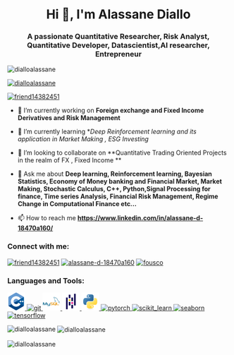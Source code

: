 
<h1 align="center">Hi 👋, I'm Alassane Diallo</h1>
<h3 align="center">A passionate Quantitative Researcher, Risk Analyst, Quantitative Developer, Datascientist,AI researcher, Entrepreneur</h3>

<p align="left"> <img src="https://komarev.com/ghpvc/?username=dialloalassane&label=Profile%20views&color=0e75b6&style=flat" alt="dialloalassane" /> </p>

<p align="left"> <a href="https://github.com/ryo-ma/github-profile-trophy"><img src="https://github-profile-trophy.vercel.app/?username=dialloalassane" alt="dialloalassane" /></a> </p>

<p align="left"> <a href="https://twitter.com/friend14382451" target="blank"><img src="https://img.shields.io/twitter/follow/friend14382451?logo=twitter&style=for-the-badge" alt="friend14382451" /></a> </p>

- 🔭 I’m currently working on **Foreign exchange and Fixed Income Derivatives and Risk Management**

- 🌱 I’m currently learning **Deep Reinforcement learning and its application in Market Making , ESG Investing*

- 👯 I’m looking to collaborate on **Quantitative Trading Oriented Projects in the realm of FX ,  Fixed Income **

- 💬 Ask me about **Deep learning, Reinforcement learning, Bayesian Statistics, Economy of Money banking and Financial Market, Market Making, Stochastic Calculus, C++, Python,Signal Processing for finance, Time series Analysis, Financial Risk Management, Regime Change in Computational Finance etc...**

- 📫 How to reach me **https://www.linkedin.com/in/alassane-d-18470a160/**

<h3 align="left">Connect with me:</h3>
<p align="left">
<a href="https://twitter.com/friend14382451" target="blank"><img align="center" src="https://raw.githubusercontent.com/rahuldkjain/github-profile-readme-generator/master/src/images/icons/Social/twitter.svg" alt="friend14382451" height="30" width="40" /></a>
<a href="https://linkedin.com/in/alassane-d-18470a160" target="blank"><img align="center" src="https://raw.githubusercontent.com/rahuldkjain/github-profile-readme-generator/master/src/images/icons/Social/linked-in-alt.svg" alt="alassane-d-18470a160" height="30" width="40" /></a>
<a href="https://kaggle.com/fousco" target="blank"><img align="center" src="https://raw.githubusercontent.com/rahuldkjain/github-profile-readme-generator/master/src/images/icons/Social/kaggle.svg" alt="fousco" height="30" width="40" /></a>
</p>

<h3 align="left">Languages and Tools:</h3>
<p align="left"> <a href="https://www.w3schools.com/cpp/" target="_blank" rel="noreferrer"> <img src="https://raw.githubusercontent.com/devicons/devicon/master/icons/cplusplus/cplusplus-original.svg" alt="cplusplus" width="40" height="40"/> </a> <a href="https://git-scm.com/" target="_blank" rel="noreferrer"> <img src="https://www.vectorlogo.zone/logos/git-scm/git-scm-icon.svg" alt="git" width="40" height="40"/> </a> <a href="https://www.mysql.com/" target="_blank" rel="noreferrer"> <img src="https://raw.githubusercontent.com/devicons/devicon/master/icons/mysql/mysql-original-wordmark.svg" alt="mysql" width="40" height="40"/> </a> <a href="https://pandas.pydata.org/" target="_blank" rel="noreferrer"> <img src="https://raw.githubusercontent.com/devicons/devicon/2ae2a900d2f041da66e950e4d48052658d850630/icons/pandas/pandas-original.svg" alt="pandas" width="40" height="40"/> </a> <a href="https://www.python.org" target="_blank" rel="noreferrer"> <img src="https://raw.githubusercontent.com/devicons/devicon/master/icons/python/python-original.svg" alt="python" width="40" height="40"/> </a> <a href="https://pytorch.org/" target="_blank" rel="noreferrer"> <img src="https://www.vectorlogo.zone/logos/pytorch/pytorch-icon.svg" alt="pytorch" width="40" height="40"/> </a> <a href="https://scikit-learn.org/" target="_blank" rel="noreferrer"> <img src="https://upload.wikimedia.org/wikipedia/commons/0/05/Scikit_learn_logo_small.svg" alt="scikit_learn" width="40" height="40"/> </a> <a href="https://seaborn.pydata.org/" target="_blank" rel="noreferrer"> <img src="https://seaborn.pydata.org/_images/logo-mark-lightbg.svg" alt="seaborn" width="40" height="40"/> </a> <a href="https://www.tensorflow.org" target="_blank" rel="noreferrer"> <img src="https://www.vectorlogo.zone/logos/tensorflow/tensorflow-icon.svg" alt="tensorflow" width="40" height="40"/> </a> </p>

<p><img align="left" src="https://github-readme-stats.vercel.app/api/top-langs?username=dialloalassane&show_icons=true&locale=en&layout=compact" alt="dialloalassane" /></p>

<p>&nbsp;<img align="center" src="https://github-readme-stats.vercel.app/api?username=dialloalassane&show_icons=true&locale=en" alt="dialloalassane" /></p>

<p><img align="center" src="https://github-readme-streak-stats.herokuapp.com/?user=dialloalassane&" alt="dialloalassane" /></p>
 



